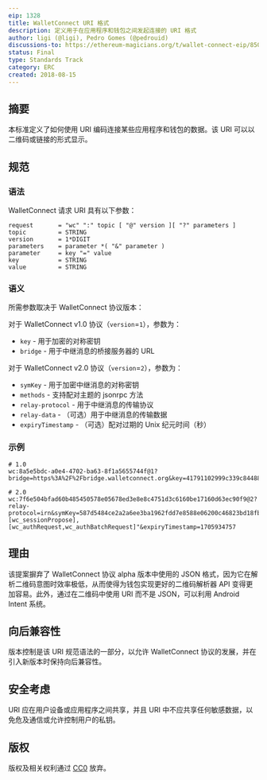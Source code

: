 ```yaml
---
eip: 1328
title: WalletConnect URI 格式
description: 定义用于在应用程序和钱包之间发起连接的 URI 格式
author: ligi (@ligi), Pedro Gomes (@pedrouid)
discussions-to: https://ethereum-magicians.org/t/wallet-connect-eip/850
status: Final
type: Standards Track
category: ERC
created: 2018-08-15
---
```


## 摘要

本标准定义了如何使用 URI 编码连接某些应用程序和钱包的数据。该 URI 可以以二维码或链接的形式显示。

## 规范

### 语法

WalletConnect 请求 URI 具有以下参数：

    request       = "wc" ":" topic [ "@" version ][ "?" parameters ]
    topic         = STRING
    version       = 1*DIGIT
    parameters    = parameter *( "&" parameter )
    parameter     = key "=" value
    key           = STRING
    value         = STRING

### 语义

所需参数取决于 WalletConnect 协议版本：

对于 WalletConnect v1.0 协议（`version`=`1`），参数为：

- `key` - 用于加密的对称密钥
- `bridge` - 用于中继消息的桥接服务器的 URL

对于 WalletConnect v2.0 协议（`version`=`2`），参数为：

- `symKey` - 用于加密中继消息的对称密钥
- `methods` - 支持配对主题的 jsonrpc 方法
- `relay-protocol` - 用于中继消息的传输协议
- `relay-data` - （可选）用于中继消息的传输数据
- `expiryTimestamp` - （可选）配对过期的 Unix 纪元时间（秒）

### 示例

```
# 1.0
wc:8a5e5bdc-a0e4-4702-ba63-8f1a5655744f@1?bridge=https%3A%2F%2Fbridge.walletconnect.org&key=41791102999c339c844880b23950704cc43aa840f3739e365323cda4dfa89e7a

# 2.0
wc:7f6e504bfad60b485450578e05678ed3e8e8c4751d3c6160be17160d63ec90f9@2?relay-protocol=irn&symKey=587d5484ce2a2a6ee3ba1962fdd7e8588e06200c46823bd18fbd67def96ad303&methods=[wc_sessionPropose],[wc_authRequest,wc_authBatchRequest]"&expiryTimestamp=1705934757
```

## 理由

该提案摒弃了 WalletConnect 协议 alpha 版本中使用的 JSON 格式，因为它在解析二维码意图时效率极低，从而使得为钱包实现更好的二维码解析器 API 变得更加容易。此外，通过在二维码中使用 URI 而不是 JSON，可以利用 Android Intent 系统。

## 向后兼容性

版本控制是该 URI 规范语法的一部分，以允许 WalletConnect 协议的发展，并在引入新版本时保持向后兼容性。

## 安全考虑

URI 应在用户设备或应用程序之间共享，并且 URI 中不应共享任何敏感数据，以免危及通信或允许控制用户的私钥。

## 版权

版权及相关权利通过 [CC0](../LICENSE.md) 放弃。